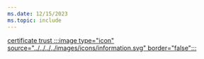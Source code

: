 ```yaml
---
ms.date: 12/15/2023
ms.topic: include
---
```


[certificate trust :::image type="icon" source="../../../../images/icons/information.svg" border="false":::](../../hello-how-it-works-technology.md#certificate-trust "This trust type uses a certificate to authenticate the users to Active Directory. It's required to issue certificates to the users and to the domain controllers")